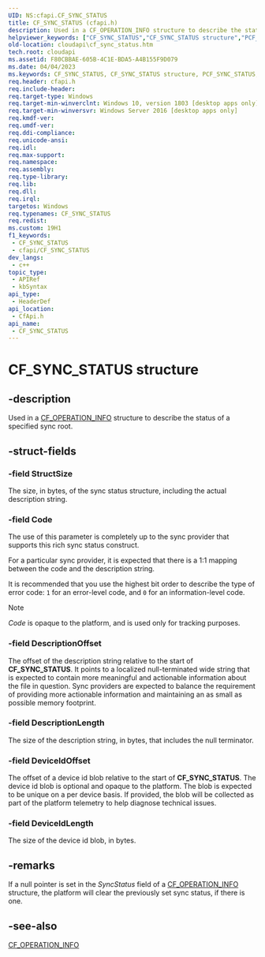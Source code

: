 ```yaml
---
UID: NS:cfapi.CF_SYNC_STATUS
title: CF_SYNC_STATUS (cfapi.h)
description: Used in a CF_OPERATION_INFO structure to describe the status of a specified sync root.
helpviewer_keywords: ["CF_SYNC_STATUS","CF_SYNC_STATUS structure","PCF_SYNC_STATUS","PCF_SYNC_STATUS structure pointer","cfapi/CF_SYNC_STATUS","cfapi/PCF_SYNC_STATUS","cloudApi.cf_sync_status"]
old-location: cloudapi\cf_sync_status.htm
tech.root: cloudapi
ms.assetid: F80CBBAE-605B-4C1E-BDA5-A4B155F9D079
ms.date: 04/04/2023
ms.keywords: CF_SYNC_STATUS, CF_SYNC_STATUS structure, PCF_SYNC_STATUS, PCF_SYNC_STATUS structure pointer, cfapi/CF_SYNC_STATUS, cfapi/PCF_SYNC_STATUS, cloudApi.cf_sync_status
req.header: cfapi.h
req.include-header: 
req.target-type: Windows
req.target-min-winverclnt: Windows 10, version 1803 [desktop apps only]
req.target-min-winversvr: Windows Server 2016 [desktop apps only]
req.kmdf-ver: 
req.umdf-ver: 
req.ddi-compliance: 
req.unicode-ansi: 
req.idl: 
req.max-support: 
req.namespace: 
req.assembly: 
req.type-library: 
req.lib: 
req.dll: 
req.irql: 
targetos: Windows
req.typenames: CF_SYNC_STATUS
req.redist: 
ms.custom: 19H1
f1_keywords:
 - CF_SYNC_STATUS
 - cfapi/CF_SYNC_STATUS
dev_langs:
 - c++
topic_type:
 - APIRef
 - kbSyntax
api_type:
 - HeaderDef
api_location:
 - CfApi.h
api_name:
 - CF_SYNC_STATUS
---
```


# CF_SYNC_STATUS structure

## -description

Used in a [CF_OPERATION_INFO](ns-cfapi-cf_operation_info.md) structure to describe the status of a specified sync root.

## -struct-fields

### -field StructSize

The size, in bytes, of the sync status structure, including the actual description string.

### -field Code

The use of this parameter is completely up to the sync provider that supports this rich sync status construct.

For a particular sync provider, it is expected that there is a 1:1 mapping between the code and the description string.

It is recommended that you use the highest bit order to describe the type of error code: `1` for an error-level code, and `0` for an information-level code.

>[!NOTE]
>*Code* is opaque to the platform, and is used only for tracking purposes.

### -field DescriptionOffset

The offset of the description string relative to the start of **CF_SYNC_STATUS**. It points to a localized null-terminated wide string that is expected to contain more meaningful and actionable information about the file in question. Sync providers are expected to balance the requirement of providing more actionable information and maintaining an as small as possible memory footprint.

### -field DescriptionLength

The size of the description string, in bytes, that includes the null terminator.

### -field DeviceIdOffset

The offset of a device id blob relative to the start of **CF_SYNC_STATUS**. The device id blob is optional and opaque to the platform. The blob is expected to be unique on a per device basis. If provided, the blob will be collected as part of the platform telemetry to help diagnose technical issues.

### -field DeviceIdLength

The size of the device id blob, in bytes.

## -remarks

If a null pointer is set in the *SyncStatus* field of a [CF_OPERATION_INFO](ns-cfapi-cf_operation_info.md) structure, the platform will clear the previously set sync status, if there is one.

## -see-also

[CF_OPERATION_INFO](ns-cfapi-cf_operation_info.md)
